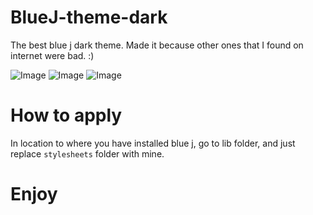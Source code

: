# BlueJ-theme-dark
The best blue j dark theme. Made it because other ones that I found on internet were bad. :)

![Image](https://github.com/user-attachments/assets/ed76945c-038b-494a-8d47-f65172191678)
![Image](https://github.com/user-attachments/assets/045511b9-8caf-4d28-bdb6-102e9e9b3205)
![Image](https://github.com/user-attachments/assets/4246f1d5-4090-4e60-9b0b-6ce8061fb9fd)

# How to apply
In location to where you have installed blue j, go to lib folder, and just replace `stylesheets` folder with mine.

# Enjoy
